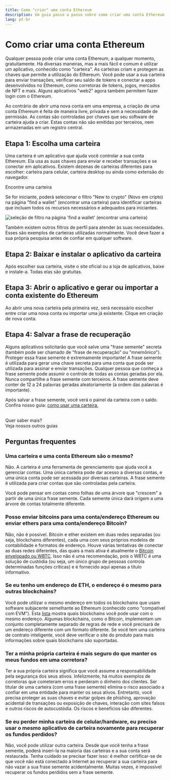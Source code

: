 ```yaml
---
title: Como "criar" uma conta Ethereum
description: Um guia passo a passo sobre como criar uma conta Ethereum usando uma carteira.
lang: pt-br
---
```


# Como criar uma conta Ethereum

Qualquer pessoa pode criar uma conta Ethereum, a qualquer momento, gratuitamente. Há diversas maneiras, mas a mais fácil e comum é utilizar um aplicativo, conhecido como "carteira". As carteiras criam e protegem as chaves que permite a utilização do Ethereum. Você pode usar a sua carteira para enviar transações, verificar seu saldo de tokens e conectar a apps desenvolvidos no Ethereum, como corretoras de tokens, jogos, mercados de NFT e mais. Alguns aplicativos "web2" agora também permitem fazer login com o Ethereum.

Ao contrário de abrir uma nova conta em uma empresa, a criação de uma conta Ethereum é feita de maneira livre, privada e sem a necessidade de permissão. As contas são controladas por chaves que seu software de carteira ajuda a criar. Estas contas não são emitidas por terceiros, nem armazenadas em um registro central.

## Etapa 1: Escolha uma carteira

Uma carteira é um aplicativo que ajuda você controlar a sua conta Ethereum. Ela usa as suas chaves para enviar e receber transações e se conectar em aplicativos. Existem dezenas de carteiras diferentes para escolher: carteira para celular, carteira desktop ou ainda como extensão do navegador.

<ButtonLink href="/wallets/find-wallet/">
  Encontre uma carteira
</ButtonLink>

Se for iniciante, poderá selecionar o filtro "New to crypto" (Novo em cripto) na página "find a wallet" (encontrar uma carteira) para identificar carteiras que incluam todos os recursos necessários e adequados para iniciantes.

![seleção de filtro na página 'find a wallet' (encontrar uma carteira)](./wallet-box.png)

Também existem outros filtros de perfil para atender às suas necessidades. Esses são exemplos de carteiras utilizadas normalmente. Você deve fazer a sua própria pesquisa antes de confiar em qualquer software.

## Etapa 2: Baixar e instalar o aplicativo da carteira

Após escolher sua carteira, visite o site oficial ou a loja de aplicativos, baixe e instale-a. Todas elas são gratuitas.

## Etapa 3: Abrir o aplicativo e gerar ou importar a conta existente do Ethereum

Ao abrir uma nova carteira pela primeira vez, será necessário escolher entre criar uma nova conta ou importar uma já existente. Clique em criação de nova conta.

## Etapa 4: Salvar a frase de recuperação

Alguns aplicativos solicitarão que você salve uma "frase semente" secreta (também pode ser chamado de "frase de recuperação" ou "mnemônico"). Proteger essa frase semente é extremamente importante! A frase semente é utilizada para gerar uma chave secreta para uma conta que pode ser utilizada para assinar e enviar transações. Qualquer pessoa que conheça a frase semente pode assumir o controle de todas as contas geradas por ela. Nunca compartilhe a frase semente com terceiros. A frase semente deve conter de 12 a 24 palavras geradas aleatoriamente (a ordem das palavras é importante).

Após salvar a frase semente, você verá o painel da carteira com o saldo. Confira nosso guia: [como usar uma carteira.](/guides/how-to-use-a-wallet)

 <br />

<InfoBanner shouldSpaceBetween emoji=":eyes:">
  <div>Quer saber mais?</div>
  <ButtonLink href="/guides/">
    Veja nossos outros guias
  </ButtonLink>
</InfoBanner>

## Perguntas frequentes

### Uma carteira e uma conta Ethereum são o mesmo?

Não. A carteira é uma ferramenta de gerenciamento que ajuda você a gerenciar contas. Uma única carteira pode dar acesso a diversas contas, e uma única conta pode ser acessada por diversas carteiras. A frase semente é utilizada para criar contas que são controladas pela carteira.

Você pode pensar em contas como folhas de uma árvore que "crescem" a partir de uma única frase semente. Cada semente única dará origem a uma árvore de contas totalmente diferente.

### Posso enviar bitcoins para uma conta/endereço Ethereum ou enviar ethers para uma conta/endereço Bitcoin?

Não, não é possível. Bitcoin e ether existem em duas redes separadas (ou seja, blockchains diferentes), cada uma com seus próprios modelos de contabilidade e formatos de endereço. Houve várias tentativas de conectar as duas redes diferentes, das quais a mais ativa é atualmente o [Bitcoin envelopado ou WBTC](https://www.bitcoin.com/get-started/what-is-wbtc/). Isso não é uma recomendação, pois o WBTC é uma solução de custódia (ou seja, um único grupo de pessoas controla determinadas funções críticas) e é fornecido aqui apenas a título informativo.

### Se eu tenho um endereço de ETH, o endereço é o mesmo para outras blockchains?

Você pode utilizar o mesmo endereço em todos os blockchains que usam software subjacente semelhante ao Ethereum (conhecido como "compatível com EVM"). Esta [lista](https://chainlist.org/) mostra quais blockchains você pode usar com o mesmo endereço. Algumas blockchains, como o Bitcoin, implementam um conjunto completamente separado de regras de rede e você precisará de um endereço diferente com um formato diferente. Se você tem uma carteira de contrato inteligente, você deve verificar o site do produto para mais informações sobre quais blockchains são suportadas.

### Ter a minha própria carteira é mais seguro do que manter os meus fundos em uma corretora?

Ter a sua própria carteira significa que você assume a responsabilidade pela segurança dos seus ativos. Infelizmente, há muitos exemplos de corretoras que cometeram erros e perderam o dinheiro dos clientes. Ser titular de uma carteira (com uma frase semente) elimina o risco associado a confiar em uma entidade para manter os seus ativos. Entretanto, você precisa proteger as suas chaves e evitar golpes de phishing, aprovação acidental de transações ou exposição de chaves, interação com sites falsos e outros riscos de autocustódia. Os riscos e benefícios são diferentes.

### Se eu perder minha carteira de celular/hardware, eu preciso usar o mesmo aplicativo de carteira novamente para recuperar os fundos perdidos?

Não, você pode utilizar outra carteira. Desde que você tenha a frase semente, poderá inseri-la na maioria das carteiras e a sua conta será restaurada. Tenha cuidado se precisar fazer isso: é melhor certificar-se de que você não está conectado à Internet ao recuperar a sua carteira para não vazar a sua frase semente acidentalmente. Muitas vezes, é impossível recuperar os fundos perdidos sem a frase semente.
